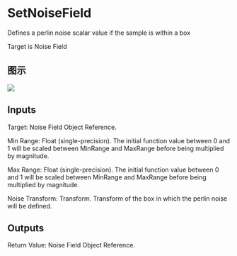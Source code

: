 # SetNoiseField

Defines a perlin noise scalar value if the sample is within a box

Target is Noise Field

## 图示

![]($-20221218-18595824.png)

## Inputs

Target: Noise Field Object Reference.

Min Range: Float (single-precision). The initial function value between 0 and 1 will be scaled between MinRange and MaxRange before being multiplied by magnitude.

Max Range: Float (single-precision). The initial function value between 0 and 1 will be scaled between MinRange and MaxRange before being multiplied by magnitude.

Noise Transform: Transform. Transform of the box in which the perlin noise will be defined.  

## Outputs

Return Value: Noise Field Object Reference.

